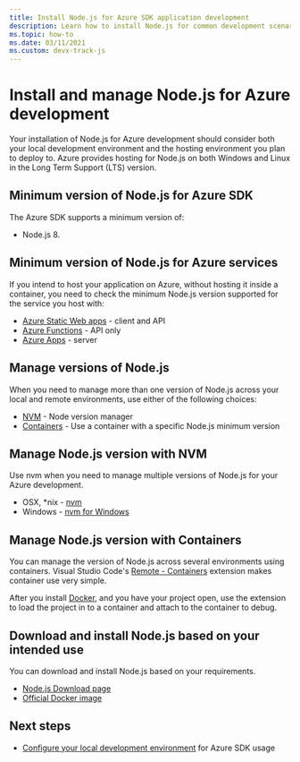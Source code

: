 ```yaml
---
title: Install Node.js for Azure SDK application development
description: Learn how to install Node.js for common development scenarios with Azure.
ms.topic: how-to
ms.date: 03/11/2021
ms.custom: devx-track-js
---
```


# Install and manage Node.js for Azure development

Your installation of Node.js for Azure development should consider both your local development environment and the hosting environment you plan to deploy to. Azure provides hosting for Node.js on both Windows and Linux in the Long Term Support (LTS) version. 

## Minimum version of Node.js for Azure SDK

The Azure SDK supports a minimum version of:

* Node.js 8. 

## Minimum version of Node.js for Azure services

If you intend to host your application on Azure, without hosting it inside a container, you need to check the minimum Node.js version supported for the service you host with:

* [Azure Static Web apps](/azure/static-web-apps/) - client and API
* [Azure Functions](/azure/azure-functions/) - API only
* [Azure Apps](/azure/app-service/) - server

## Manage versions of Node.js

When you need to manage more than one version of Node.js across your local and remote environments, use either of the following choices:

* [NVM](#manage-nodejs-version-with-nvm) - Node version manager
* [Containers](#manage-nodejs-version-with-containers) - Use a container with a specific Node.js minimum version

## Manage Node.js version with NVM

Use nvm when you need to manage multiple versions of Node.js for your Azure development.

* OSX, *nix - [nvm](https://github.com/creationix/nvm)
* Windows - [nvm for Windows](https://github.com/marcelklehr/nodist)

## Manage Node.js version with Containers

You can manage the version of Node.js across several environments using containers. Visual Studio Code's [Remote - Containers](https://marketplace.visualstudio.com/items?itemName=ms-vscode-remote.remote-containers) extension makes container use very simple. 

After you install [Docker](https://www.docker.com/), and you have your project open, use the extension to load the project in to a container and attach to the container to debug.  

## Download and install Node.js based on your intended use

You can download and install Node.js based on your requirements.
 
* [Node.js Download page](https://nodejs.org/en/download/) 
* [Official Docker image](https://hub.docker.com/_/node/)

## Next steps

* [Configure your local development environment](configure-local-development-environment.md) for Azure SDK usage
